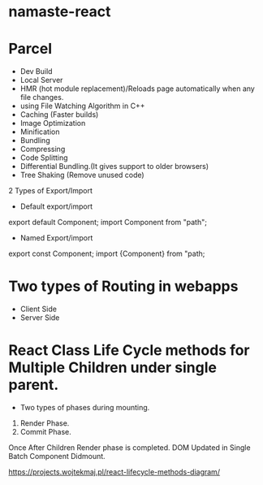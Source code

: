 # namaste-react

# Parcel

- Dev Build
- Local Server
- HMR (hot module replacement)/Reloads page automatically when any file changes.
- using File Watching Algorithm in C++
- Caching (Faster builds)
- Image Optimization
- Minification
- Bundling
- Compressing
- Code Splitting
- Differential Bundling.(It gives support to older browsers)
- Tree Shaking (Remove unused code)

2 Types of Export/Import

- Default export/import

export default Component;
import Component from "path";

- Named Export/import

export const Component;
import {Component} from "path;

# Two types of Routing in webapps

- Client Side
- Server Side

# React Class Life Cycle methods for Multiple Children under single parent.

- Two types of phases during mounting.

1. Render Phase.
2. Commit Phase.

Once After Children Render phase is completed. DOM Updated in Single Batch Component Didmount.

https://projects.wojtekmaj.pl/react-lifecycle-methods-diagram/
